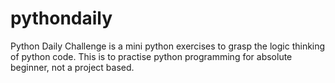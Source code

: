 # pythondaily

Python Daily Challenge is a mini python exercises to grasp the logic thinking of python code. This is to practise python programming for absolute beginner, not a project based.
